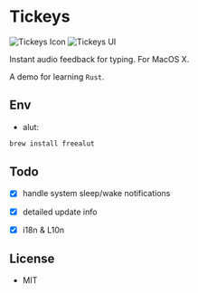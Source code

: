 # Tickeys
![Tickeys Icon](https://raw.githubusercontent.com/yingDev/Tickeys/master/.readme_images/icon.png)
![Tickeys UI](https://raw.githubusercontent.com/yingDev/Tickeys/master/.readme_images/ui.png)

Instant audio feedback for typing. For MacOS X. 

A demo for learning `Rust`.

## Env
* alut:
```sh
brew install freealut
```

## Todo
- [x] handle system sleep/wake notifications
- [x] detailed update info
- [x] i18n & L10n


## License
* MIT
